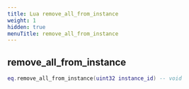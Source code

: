 ```yaml
---
title: Lua remove_all_from_instance
weight: 1
hidden: true
menuTitle: remove_all_from_instance
---
```

## remove_all_from_instance
```lua
eq.remove_all_from_instance(uint32 instance_id) -- void
```